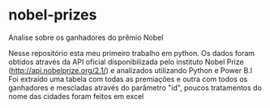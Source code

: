 # nobel-prizes
Analise sobre os ganhadores do prêmio Nobel

Nesse repositório esta meu primeiro trabalho em python. Os dados foram obtidos através da API oficial disponibilizada pelo instituto Nobel Prize (http://api.nobelprize.org/2.1/) e analizados utilizando Python e Power B.I
Foi extraído uma tabela com todas as premiações e outra com todos os ganhadores e mescladas através do parâmetro "id", poucos tratamentos do nome das cidades foram feitos em excel
